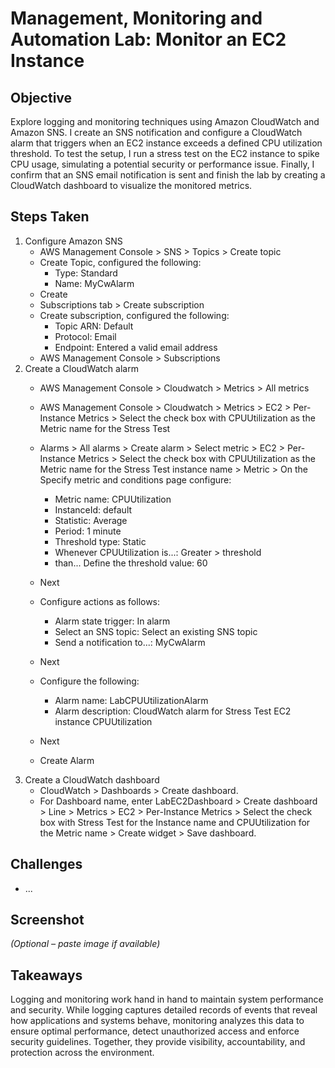 # Management, Monitoring and Automation Lab: Monitor an EC2 Instance

## Objective
Explore logging and monitoring techniques using Amazon CloudWatch and Amazon SNS. I create an SNS notification and configure a CloudWatch alarm that triggers when an EC2 instance exceeds a defined CPU utilization threshold. To test the setup, I run a stress test on the EC2 instance to spike CPU usage, simulating a potential security or performance issue. Finally, I confirm that an SNS email notification is sent and finish the lab by creating a CloudWatch dashboard to visualize the monitored metrics.

## Steps Taken
1. Configure Amazon SNS
   - AWS Management Console > SNS >  Topics > Create topic
   - Create Topic, configured the following:
     - Type: Standard
     - Name: MyCwAlarm
   - Create
   - Subscriptions tab > Create subscription
   - Create subscription, configured the following:
     - Topic ARN: Default
     - Protocol: Email
     - Endpoint: Entered a valid email address
   - AWS Management Console > Subscriptions
2. Create a CloudWatch alarm
   - AWS Management Console > Cloudwatch > Metrics > All metrics
   - AWS Management Console > Cloudwatch > Metrics > EC2 > Per-Instance Metrics > Select the check box with CPUUtilization as the Metric name for the Stress Test
   - Alarms > All alarms > Create alarm > Select metric > EC2 > Per-Instance Metrics > Select the check box with CPUUtilization as the Metric name for the Stress Test instance name > Metric > On the Specify metric and conditions page configure:
     - Metric name: CPUUtilization
     - InstanceId: default
     - Statistic: Average
     - Period: 1 minute
     - Threshold type: Static
     - Whenever CPUUtilization is...: Greater > threshold
     - than... Define the threshold value: 60
    - Next
    - Configure actions as follows:
      - Alarm state trigger: In alarm
      - Select an SNS topic: Select an existing SNS topic
      - Send a notification to...: MyCwAlarm
     
     - Next
     - Configure the following:
       - Alarm name: LabCPUUtilizationAlarm
       - Alarm description: CloudWatch alarm for Stress Test EC2 instance CPUUtilization
     - Next
     - Create Alarm
4. Create a CloudWatch dashboard
   - CloudWatch > Dashboards > Create dashboard.
   - For Dashboard name, enter LabEC2Dashboard > Create dashboard > Line > Metrics > EC2 > Per-Instance Metrics > Select the check box with Stress Test for the Instance name and CPUUtilization for the Metric name > Create widget > Save dashboard.

## Challenges
- ...

## Screenshot
_(Optional – paste image if available)_

## Takeaways
Logging and monitoring work hand in hand to maintain system performance and security. While logging captures detailed records of events that reveal how applications and systems behave, monitoring analyzes this data to ensure optimal performance, detect unauthorized access and enforce security guidelines. Together, they provide visibility, accountability, and protection across the environment.
